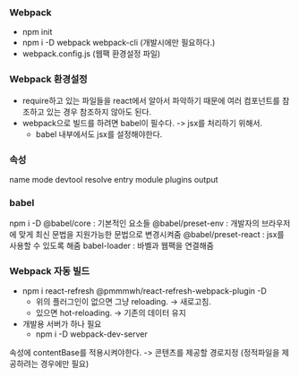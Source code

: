 ### Webpack

- npm init
- npm i -D webpack webpack-cli (개발시에만 필요하다.)
- webpack.config.js (웹팩 환경설정 파일)

### Webpack 환경설정

- require하고 있는 파일들을 react에서 알아서 파악하기 때문에 여러 컴포넌트를 참조하고 있는 경우 참조하지 않아도 된다.
- webpack으로 빌드를 하려면 babel이 필수다. -> jsx를 처리하기 위해서.
  - babel 내부에서도 jsx를 설정해야한다.

### 속성

name
mode
devtool
resolve
entry
module
plugins
output

### babel

npm i -D
@babel/core : 기본적인 요소들
@babel/preset-env : 개발자의 브라우저에 맞게 최신 문법을 지원가능한 문법으로 변경시켜줌
@babel/preset-react : jsx를 사용할 수 있도록 해줌
babel-loader : 바벨과 웹팩을 연결해줌

### Webpack 자동 빌드

- npm i
  react-refresh
  @pmmmwh/react-refresh-webpack-plugin -D
  - 위의 플러그인이 없으면 그냥 reloading. -> 새로고침.
  - 있으면 hot-reloading. -> 기존의 데이터 유지
- 개발용 서버가 하나 필요
  - npm i -D webpack-dev-server

속성에 contentBase를 적용시켜야한다. -> 콘텐츠를 제공할 경로지정 (정적파일을 제공하려는 경우에만 필요)
